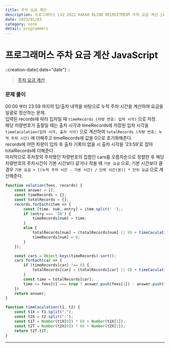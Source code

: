 ```yaml
---
title: 주차 요금 계산
description: 프로그래머스 LV2 2022 KAKAO BLIND RECRUITMENT 주차 요금 계산 js
date: 2023/01/03
category: note
detail: programmers
---
```


# 프로그래머스 주차 요금 계산 JavaScript
::creation-date{:date="date"}
::

> <a href="https://school.programmers.co.kr/learn/courses/30/lessons/92341" target="_blank" class="font-bold">주차 요금 계산</a>

### 문제 풀이
00:00 부터 23:59 까지의 입/출차 내역을 바탕으로 누적 주차 시간을 계산하여 요금을 일괄로 정산하는 문제.  
입력된 records에 따라 입차일 때 `timeRecords (차량 번호: 입차 시각)` 으로 저장.  
해당 차량번호가 출찰일 때는 출차 시각과 timeRecords에 저장된 입차 시각을 `timeCaculation(입차 시각, 출차 시각)` 으로 계산하여 `totalRecords (차량 번호: 누적 주차 시간)` 에 더해주고 timeRecords에 값을 0으로 초기화해준다.  
records에 어떤 차량이 입차 후 출차 기록이 없을 시 출차 시각을 '23:59'로 잡아 totalRecords에 더해준다.  
마지막으로 주차창의 주차했던 차량번호의 집합인 cars를 오름차순으로 정렬한 후 해당 차량번호의 주차시간이 기본 시간보다 같거나 작을 때 `기본 요금` 으로,  기본 시간보다 클 경우  `기본 요금 + [(누적 주차 시간 - 기본 시간) / 단위 시간(분)] * 단위 요금` 으로 계산해준다.

``` js
function solution(fees, records) {
    const answer = [];
    const timeRecords = {};
    const totalRecords = {};
    records.forEach(item => {
        const [time, num, entry] = item.split(' ');;
        if (entry === 'IN') {
            timeRecords[num] = time;
        }
        else {
            totalRecords[num] = (totalRecords[num] || 0) + timeCaculation(timeRecords[num], time);
            timeRecords[num] = 0;
        }
    });

    const cars = Object.keys(timeRecords).sort();
    cars.forEach(car => {
        if (timeRecords[car] !== 0) {
            totalRecords[car] = (totalRecords[car] || 0) + timeCaculation(timeRecords[car], '23:59');
        }
        const time = totalRecords[car];
        time <= fees[0] === true ? answer.push(fees[1]) : answer.push(fees[1] + Math.ceil((time - fees[0]) / fees[2]) * fees[3]);
    })
    return answer;
}

function timeCaculation(t1, t2) {
    const t1X = t1.split(":");
    const t2X = t2.split(":");
    const t1T = Number(t1X[0]) * 60 + Number(t1X[1]);
    const t2T = Number(t2X[0]) * 60 + Number(t2X[1]);
    return t2T-t1T;
}

```

---